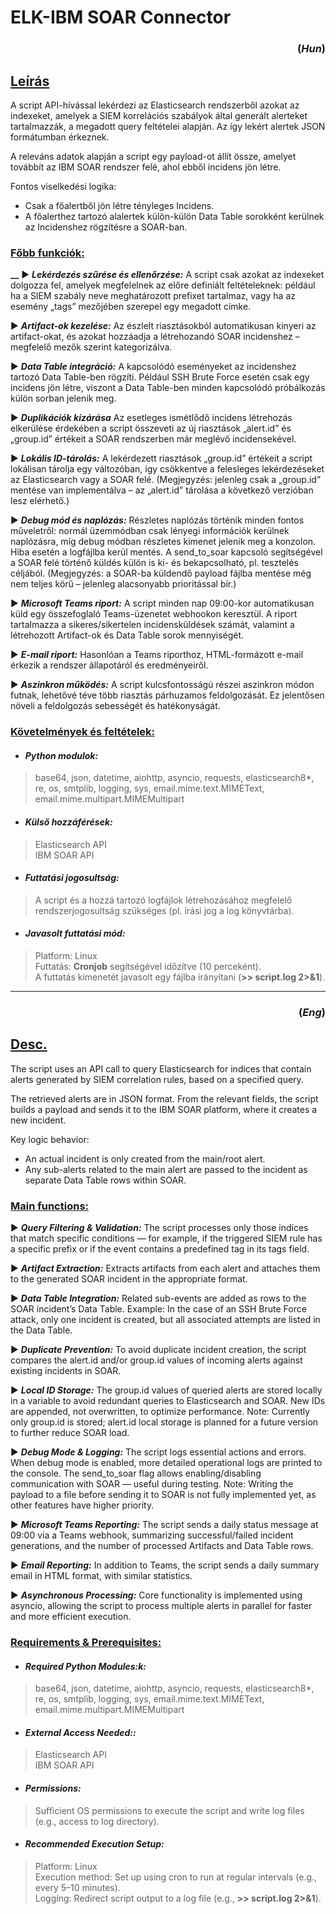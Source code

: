 # ELK-IBM SOAR Connector

### <h3 align="right">(_Hun_)
## <u>Leírás</u>
A script API-hívással lekérdezi az Elasticsearch rendszerből azokat az indexeket, amelyek a SIEM korrelációs szabályok által generált alerteket tartalmazzák, a megadott query feltételei alapján. Az így lekért alertek JSON formátumban érkeznek.

A releváns adatok alapján a script egy payload-ot állít össze, amelyet továbbít az IBM SOAR rendszer felé, ahol ebből incidens jön létre.

Fontos viselkedési logika:
* Csak a főalertből jön létre tényleges Incidens.
* A főalerthez tartozó alalertek külön-külön Data Table sorokként kerülnek az Incidenshez rögzítésre a SOAR-ban.

### <u>Főbb funkciók:</u>
<b>__</b>
► <b>_Lekérdezés szűrése és ellenőrzése:_</b>
A script csak azokat az indexeket dolgozza fel, amelyek megfelelnek az előre definiált feltételeknek: például ha a SIEM szabály neve meghatározott prefixet tartalmaz, vagy ha az esemény „tags” mezőjében szerepel egy megadott címke.

► <b>_Artifact-ok kezelése:_</b>
Az észlelt riasztásokból automatikusan kinyeri az artifact-okat, és azokat hozzáadja a létrehozandó SOAR incidenshez – megfelelő mezők szerint kategorizálva.

► <b>_Data Table integráció:_</b>
A kapcsolódó eseményeket az incidenshez tartozó Data Table-ben rögzíti. Például SSH Brute Force esetén csak egy incidens jön létre, viszont a Data Table-ben minden kapcsolódó próbálkozás külön sorban jelenik meg.

► <b>_Duplikációk kizárása_</b>
Az esetleges ismétlődő incidens létrehozás elkerülése érdekében a script összeveti az új riasztások „alert.id” és „group.id” értékeit a SOAR rendszerben már meglévő incidensekével.

► <b>_Lokális ID-tárolás:_</b>
A lekérdezett riasztások „group.id” értékeit a script lokálisan tárolja egy változóban, így csökkentve a felesleges lekérdezéseket az Elasticsearch vagy a SOAR felé. (Megjegyzés: jelenleg csak a „group.id” mentése van implementálva – az „alert.id” tárolása a következő verzióban lesz elérhető.)

► <b>_Debug mód és naplózás:_</b>
Részletes naplózás történik minden fontos műveletről: normál üzemmódban csak lényegi információk kerülnek naplózásra, míg debug módban részletes kimenet jelenik meg a konzolon. Hiba esetén a logfájlba kerül mentés. A send_to_soar kapcsoló segítségével a SOAR felé történő küldés külön is ki- és bekapcsolható, pl. tesztelés céljából.
(Megjegyzés: a SOAR-ba küldendő payload fájlba mentése még nem teljes körű – jelenleg alacsonyabb prioritással bír.)

► <b>_Microsoft Teams riport:_</b>
A script minden nap 09:00-kor automatikusan küld egy összefoglaló Teams-üzenetet webhookon keresztül. A riport tartalmazza a sikeres/sikertelen incidensküldések számát, valamint a létrehozott Artifact-ok és Data Table sorok mennyiségét.

► <b>_E-mail riport:_</b>
Hasonlóan a Teams riporthoz, HTML-formázott e-mail érkezik a rendszer állapotáról és eredményeiről.

► <b>_Aszinkron működés:_</b>
A script kulcsfontosságú részei aszinkron módon futnak, lehetővé téve több riasztás párhuzamos feldolgozását. Ez jelentősen növeli a feldolgozás sebességét és hatékonyságát.

### <u>Követelmények és feltételek:</u>
* #### _Python modulok:_
>base64, json, datetime, aiohttp, asyncio, requests, elasticsearch8*, re, os, smtplib, logging, sys,
email.mime.text.MIMEText, email.mime.multipart.MIMEMultipart

* #### _Külső hozzáférések:_
> Elasticsearch API  <br> IBM SOAR API

* #### _Futtatási jogosultság:_
> A script és a hozzá tartozó logfájlok létrehozásához megfelelő rendszerjogosultság szükséges (pl. írási jog a log könyvtárba).

* #### _Javasolt futtatási mód:_
>Platform: Linux <br> Futtatás: <b>Cronjob</b> segítségével időzítve (10 perceként). <br> A futtatás kimenetét javasolt egy fájlba irányítani (<b>>> script.log 2>&1</b>).

---
### <h3 align="right">(_Eng_)
## <u>Desc.</u>

The script uses an API call to query Elasticsearch for indices that contain alerts generated by SIEM correlation rules, based on a specified query.

The retrieved alerts are in JSON format. From the relevant fields, the script builds a payload and sends it to the IBM SOAR platform, where it creates a new incident.

Key logic behavior:
* An actual incident is only created from the main/root alert.
* Any sub-alerts related to the main alert are passed to the incident as separate Data Table rows within SOAR.

### <u>Main functions:</u>
► <b>_Query Filtering & Validation:_</b>
The script processes only those indices that match specific conditions — for example, if the triggered SIEM rule has a specific prefix or if the event contains a predefined tag in its tags field.

► <b>_Artifact Extraction:_</b>
Extracts artifacts from each alert and attaches them to the generated SOAR incident in the appropriate format.

► <b>_Data Table Integration:_</b>
Related sub-events are added as rows to the SOAR incident’s Data Table.
Example: In the case of an SSH Brute Force attack, only one incident is created, but all associated attempts are listed in the Data Table.

► <b>_Duplicate Prevention:_</b>
To avoid duplicate incident creation, the script compares the alert.id and/or group.id values of incoming alerts against existing incidents in SOAR.

► <b>_Local ID Storage:_</b>
The group.id values of queried alerts are stored locally in a variable to avoid redundant queries to Elasticsearch and SOAR. New IDs are appended, not overwritten, to optimize performance.
Note: Currently only group.id is stored; alert.id local storage is planned for a future version to further reduce SOAR load.

► <b>_Debug Mode & Logging:_</b>
The script logs essential actions and errors. When debug mode is enabled, more detailed operational logs are printed to the console.
The send_to_soar flag allows enabling/disabling communication with SOAR — useful during testing.
Note: Writing the payload to a file before sending it to SOAR is not fully implemented yet, as other features have higher priority.

► <b>_Microsoft Teams Reporting:_</b>
The script sends a daily status message at 09:00 via a Teams webhook, summarizing successful/failed incident generations, and the number of processed Artifacts and Data Table rows.

► <b>_Email Reporting:_</b>
In addition to Teams, the script sends a daily summary email in HTML format, with similar statistics.

► <b>_Asynchronous Processing:_</b>
Core functionality is implemented using asyncio, allowing the script to process multiple alerts in parallel for faster and more efficient execution.

### <u>Requirements & Prerequisites:</u>
* #### _Required Python Modules:k:_
>base64, json, datetime, aiohttp, asyncio, requests, elasticsearch8*, re, os, smtplib, logging, sys,
email.mime.text.MIMEText, email.mime.multipart.MIMEMultipart

* #### _External Access Needed::_
> Elasticsearch API  <br> IBM SOAR API

* #### _Permissions:_
> Sufficient OS permissions to execute the script and write log files (e.g., access to log directory).

* #### _Recommended Execution Setup:_
>Platform: Linux <br> Execution method: Set up using cron to run at regular intervals (e.g., every 5–10 minutes). <br> Logging: Redirect script output to a log file (e.g., <b>>> script.log 2>&1</b>).
